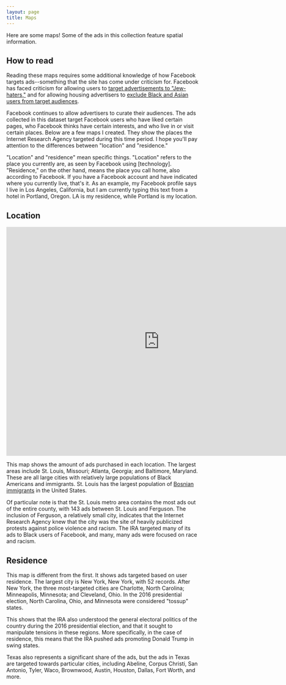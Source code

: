 ```yaml
---
layout: page
title: Maps
---
```


<script src="https://public.tableau.com/javascripts/api/tableau-version.min.js">

</script>

Here are some maps! Some of the ads in this collection feature spatial information.

## How to read

Reading these maps requires some additional knowledge of how Facebook targets ads--something that the site has come under criticism for. Facebook has faced criticism for allowing users to [target advertisements to "Jew-haters,"](https://www.propublica.org/article/facebook-enabled-advertisers-to-reach-jew-haters) and for allowing housing advertisers to [exclude Black and Asian users from target audiences](https://www.propublica.org/article/facebook-advertising-discrimination-housing-race-sex-national-origin).

Facebook continues to allow advertisers to curate their audiences. The ads collected in this dataset target Facebook users who have liked certain pages, who Facebook thinks have certain interests, and who live in or visit certain places. Below are a few maps I created. They show the places the Internet Research Agency targeted during this time period. I hope you'll pay attention to the differences between "location" and "residence."

"Location" and "residence" mean specific things. "Location" refers to the place you currently are, as seen by Facebook using [technology]. "Residence," on the other hand, means the place you call home, also according to Facebook. If you have a Facebook account and have indicated where you currently live, that's it. As an example, my Facebook profile says I live in Los Angeles, California, but I am currently typing this text from a hotel in Portland, Oregon. LA is my residence, while Portland is my location.

## Location

<iframe seamless frameborder="0" src="https://public.tableau.com/views/RussianAds/Sheet1?:embed=y&:display_count=yes&:showVizHome=no" width="800" height="600"></iframe>

This map shows the amount of ads purchased in each location. The largest areas include St. Louis, Missouri; Atlanta, Georgia; and Baltimore, Maryland. These are all large cities with relatively large populations of Black Americans and immigrants. St. Louis has the largest population of [Bosnian immigrants](http://www.theatlanticcities.com/politics/2013/02/why-are-there-so-many-bosnians-st-louis/4668/) in the United States. 

Of particular note is that the St. Louis metro area contains the most ads out of the entire county, with 143 ads between St. Louis and Ferguson. The inclusion of Ferguson, a relatively small city, indicates that the Internet Research Agency knew that the city was the site of heavily publicized protests against police violence and racism. The IRA targeted many of its ads to Black users of Facebook, and many, many ads were focused on race and racism. 

## Residence

This map is different from the first. It shows ads targeted based on user residence. The largest city is New York, New York, with 52 records. After New York, the three most-targeted cities are Charlotte, North Carolina; Minneapolis, Minnesota; and Cleveland, Ohio. In the 2016 presidential election, North Carolina, Ohio, and Minnesota were considered "tossup" states. 

This shows that the IRA also understood the general electoral politics of the country during the 2016 presidential election, and that it sought to manipulate tensions in these regions. More specifically, in the case of residence, this means that the IRA pushed ads promoting Donald Trump in swing states. 

Texas also represents a significant share of the ads, but the ads in Texas are targeted towards particular cities, including Abeline, Corpus Christi, San Antonio, Tyler, Waco, Brownwood, Austin, Houston, Dallas, Fort Worth, and more. 